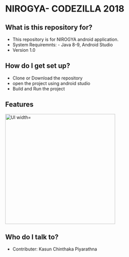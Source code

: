 <html>
<head>
<h1>NIROGYA- CODEZILLA 2018</h1>
</head>
<body>
<h2>What is this repository for?</h2>
<ul>
  <li>This repository is for NIROGYA android application.</li>
  <li>System Requiremnts: - Java 8-9, Android Studio</li>
  <li>Version 1.0</li>
</ul>  
<h2>How do I get set up?</h2>
<ul>
  <li>Clone or Download the repository</li>
  <li>open the project using android studio</li>
  <li>Build and Run the project</li>
</ul>  
<h2>Features</h2>
<img src="https://drive.google.com/open?id=1YCri8bo8NNFNYbIyat9INOxsOKkavnl8" alt="UI width="550" height="350"/>
<h2>Who do I talk to?</h2>
<ul>
  <li>Contributer: Kasun Chinthaka Piyarathna</li>
</ul>
</body>
</html>

